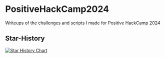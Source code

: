 # PositiveHackCamp2024
Writeups of the challenges and scripts I made for Positive HackCamp 2024

## Star-History
[![Star History Chart](https://api.star-history.com/svg?repos=ndanilo8/PositiveHackCamp2024&type=Date)](https://star-history.com/#ndanilo8/PositiveHackCamp2024&Date)
